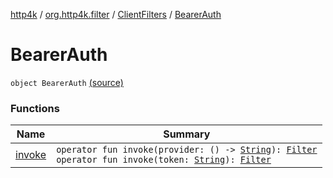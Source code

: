 [http4k](../../../index.md) / [org.http4k.filter](../../index.md) / [ClientFilters](../index.md) / [BearerAuth](./index.md)

# BearerAuth

`object BearerAuth` [(source)](https://github.com/http4k/http4k/blob/master/http4k-core/src/main/kotlin/org/http4k/filter/ClientFilters.kt#L80)

### Functions

| Name | Summary |
|---|---|
| [invoke](invoke.md) | `operator fun invoke(provider: () -> `[`String`](https://kotlinlang.org/api/latest/jvm/stdlib/kotlin/-string/index.html)`): `[`Filter`](../../../org.http4k.core/-filter/index.md)<br>`operator fun invoke(token: `[`String`](https://kotlinlang.org/api/latest/jvm/stdlib/kotlin/-string/index.html)`): `[`Filter`](../../../org.http4k.core/-filter/index.md) |
